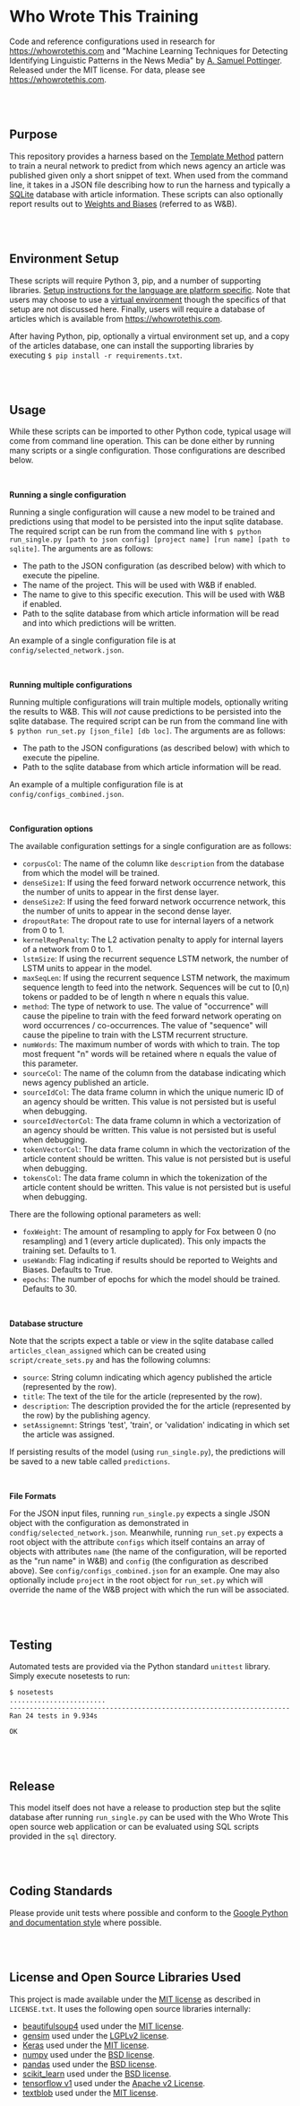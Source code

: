 Who Wrote This Training
====================================================================================================
Code and reference configurations used in research for https://whowrotethis.com and "Machine Learning Techniques for Detecting Identifying Linguistic Patterns in the News Media" by [A. Samuel Pottinger](https://gleap.org). Released under the MIT license. For data, please see https://whowrotethis.com.

<br>
<br>

Purpose
----------------------------------------------------------------------------------------------------
This repository provides a harness based on the [Template Method](https://sourcemaking.com/design_patterns/template_method) pattern to train a neural network to predict from which news agency an article was published given only a short snippet of text. When used from the command line, it takes in a JSON file describing how to run the harness and typically a [SQLite](https://www.sqlite.org/index.html) database with article information. These scripts can also optionally report results out to [Weights and Biases](https://www.wandb.com/) (referred to as W&B).

<br>
<br>

Environment Setup
----------------------------------------------------------------------------------------------------
These scripts will require Python 3, pip, and a number of supporting libraries. [Setup instructions for the language are platform specific](https://realpython.com/installing-python/). Note that users may choose to use a [virtual environment](https://realpython.com/python-virtual-environments-a-primer/) though the specifics of that setup are not discussed here. Finally, users will require a database of articles which is available from https://whowrotethis.com.

After having Python, pip, optionally a virtual environment set up, and a copy of the articles database, one can install the supporting libraries by executing `$ pip install -r requirements.txt`.

<br>
<br>

Usage
----------------------------------------------------------------------------------------------------
While these scripts can be imported to other Python code, typical usage will come from command line operation. This can be done either by running many scripts or a single configuration. Those configurations are described below.

<br>

**Running a single configuration**

Running a single configuration will cause a new model to be trained and predictions using that model to be persisted into the input sqlite database. The required script can be run from the command line with `$ python run_single.py [path to json config] [project name] [run name] [path to sqlite]`. The arguments are as follows:

 - The path to the JSON configuration (as described below) with which to execute the pipeline.
 - The name of the project. This will be used with W&B if enabled.
 - The name to give to this specific execution. This will be used with W&B if enabled.
 - Path to the sqlite database from which article information will be read and into which predictions will be written.

An example of a single configuration file is at `config/selected_network.json`.

<br>

**Running multiple configurations**

Running multiple configurations will train multiple models, optionally writing the results to W&B. This will _not_ cause predictions to be persisted into the sqlite database. The required script can be run from the command line with `$ python run_set.py [json_file] [db loc]`. The arguments are as follows:

 - The path to the JSON configurations (as described below) with which to execute the pipeline.
 - Path to the sqlite database from which article information will be read.

An example of a multiple configuration file is at `config/configs_combined.json`.

<br>

**Configuration options**

The available configuration settings for a single configuration are as follows:

 - `corpusCol`: The name of the column like `description` from the database from which the model will be trained.
 - `denseSize1`: If using the feed forward network occurrence network, this the number of units to appear in the first dense layer.
 - `denseSize2`: If using the feed forward network occurrence network, this the number of units to appear in the second dense layer.
 - `dropoutRate`: The dropout rate to use for internal layers of a network from 0 to 1.
 - `kernelRegPenalty`: The L2 activation penalty to apply for internal layers of a network from 0 to 1.
 - `lstmSize`: If using the recurrent sequence LSTM network, the number of LSTM units to appear in the model.
 - `maxSeqLen`: If using the recurrent sequence LSTM network, the maximum sequence length to feed into the network. Sequences will be cut to [0,n) tokens or padded to be of length n where n equals this value.
 - `method`: The type of network to use. The value of "occurrence" will cause the pipeline to train with the feed forward network operating on word occurrences / co-occurrences. The value of "sequence" will cause the pipeline to train with the LSTM recurrent structure.
 - `numWords`: The maximum number of words with which to train. The top most frequent "n" words will be retained where n equals the value of this parameter.
 - `sourceCol`: The name of the column from the database indicating which news agency published an article.
 - `sourceIdCol`: The data frame column in which the unique numeric ID of an agency should be written. This value is not persisted but is useful when debugging.
 - `sourceIdVectorCol`: The data frame column in which a vectorization of an agency should be written. This value is not persisted but is useful when debugging.
 - `tokenVectorCol`: The data frame column in which the vectorization of the article content should be written. This value is not persisted but is useful when debugging.
 - `tokensCol`: The data frame column in which the tokenization of the article content should be written. This value is not persisted but is useful when debugging.

There are the following optional parameters as well:

 - `foxWeight`: The amount of resampling to apply for Fox between 0 (no resampling) and 1 (every article duplicated). This only impacts the training set. Defaults to 1.
 - `useWandb`: Flag indicating if results should be reported to Weights and Biases. Defaults to True.
 - `epochs`: The number of epochs for which the model should be trained. Defaults to 30.

<br>

**Database structure**

Note that the scripts expect a table or view in the sqlite database called `articles_clean_assigned` which can be created using `script/create_sets.py` and has the following columns:

 - `source`: String column indicating which agency published the article (represented by the row).
 - `title`: The text of the tile for the article (represented by the row).
 - `description`: The description provided the for the article (represented by the row) by the publishing agency.
 - `setAssignemnt`: Strings 'test', 'train', or 'validation' indicating in which set the article was assigned.

If persisting results of the model (using `run_single.py`), the predictions will be saved to a new table called `predictions`.

<br>

**File Formats**

For the JSON input files, running `run_single.py` expects a single JSON object with the configuration as demonstrated in `condfig/selected_network.json`. Meanwhile, running `run_set.py` expects a root object with the attribute `configs` which itself contains an array of objects with attributes `name` (the name of the configuration, will be reported as the "run name" in W&B) and `config` (the configuration as described above). See `config/configs_combined.json` for an example. One may also optionally include `project` in the root object for `run_set.py` which will override the name of the W&B project with which the run will be associated.

<br>
<br>

Testing
----------------------------------------------------------------------------------------------------
Automated tests are provided via the Python standard `unittest` library. Simply execute nosetests to run:

```
$ nosetests
........................
----------------------------------------------------------------------
Ran 24 tests in 9.934s

OK
```

<br>
<br>

Release
----------------------------------------------------------------------------------------------------
This model itself does not have a release to production step but the sqlite database after running `run_single.py` can be used with the Who Wrote This open source web application or can be evaluated using SQL scripts provided in the `sql` directory.

<br>
<br>

Coding Standards
----------------------------------------------------------------------------------------------------
Please provide unit tests where possible and conform to the [Google Python and documentation style](https://github.com/google/styleguide/blob/gh-pages/pyguide.md) where possible.

<br>
<br>

License and Open Source Libraries Used
----------------------------------------------------------------------------------------------------
This project is made available under the [MIT license](https://opensource.org/licenses/MIT) as described in `LICENSE.txt`. It uses the following open source libraries internally:

 - [beautifulsoup4](https://www.crummy.com/software/BeautifulSoup/) used under the [MIT license](https://opensource.org/licenses/MIT).
 - [gensim](https://radimrehurek.com/gensim/) used under the [LGPLv2 license](https://github.com/RaRe-Technologies/gensim/blob/develop/COPYING).
 - [Keras](https://keras.io/) used under the [MIT license](https://github.com/keras-team/keras/blob/master/LICENSE).
 - [numpy](https://www.numpy.org/) used under the [BSD license](https://www.numpy.org/license.html#license).
 - [pandas](https://pandas.pydata.org/) used under the [BSD license](http://pandas.pydata.org/pandas-docs/stable/getting_started/overview.html#license).
 - [scikit_learn](https://scikit-learn.org/stable/) used under the [BSD license](https://github.com/scikit-learn/scikit-learn/blob/master/COPYING).
 - [tensorflow v1](https://www.tensorflow.org/) used under the [Apache v2 License](https://github.com/tensorflow/tensorflow/blob/master/LICENSE).
 - [textblob](https://textblob.readthedocs.io/en/dev/) used under the [MIT license](https://textblob.readthedocs.io/en/dev/license.html).
